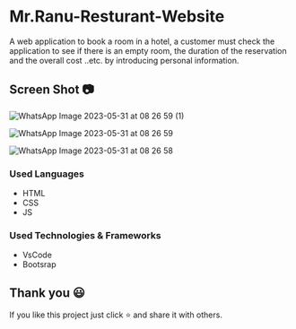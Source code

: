 # Mr.Ranu-Resturant-Website
A web application to book a room in a hotel, a customer must check the application to see if there is an empty room, the duration of the reservation and the overall cost ..etc. by introducing personal information.

## Screen Shot 📷

![WhatsApp Image 2023-05-31 at 08 26 59 (1)](https://github.com/trsrathnayaka/Mr.Ranu-Resturant-Website/assets/97075043/15511d2f-beff-479c-9e9e-f7a3c0d1f51c)

![WhatsApp Image 2023-05-31 at 08 26 59](https://github.com/trsrathnayaka/Mr.Ranu-Resturant-Website/assets/97075043/116a60b5-ccd1-4310-84c8-dfc17b0866da)

![WhatsApp Image 2023-05-31 at 08 26 58](https://github.com/trsrathnayaka/Mr.Ranu-Resturant-Website/assets/97075043/fac2909e-81a1-4a11-9eac-ceee8746563b)

### Used Languages
* HTML
* CSS
* JS

### Used Technologies & Frameworks
* VsCode
* Bootsrap

## Thank you 😃

If you like this project just click ⭐ and share it with others.
